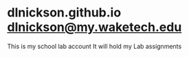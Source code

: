 # dlnickson.github.io dlnickson@my.waketech.edu
This is my school lab account
It will hold my Lab assignments
